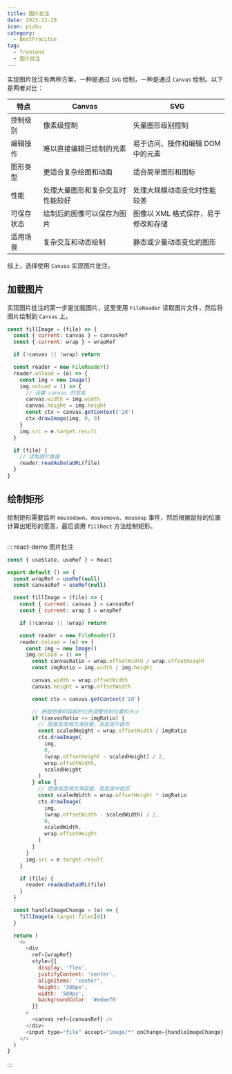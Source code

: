 ```yaml
---
title: 图片批注
date: 2023-12-28
icon: pizhu
category:
  - BestPracitce
tag:
  - frontend
  - 图片批注
---
```


实现图片批注有两种方案，一种是通过 `SVG` 绘制，一种是通过 `Canvas` 绘制。以下是两者对比：

| 特点       | Canvas                           | SVG                                 |
| ---------- | -------------------------------- | ----------------------------------- |
| 控制级别   | 像素级控制                       | 矢量图形级别控制                    |
| 编辑操作   | 难以直接编辑已绘制的元素         | 易于访问、操作和编辑 DOM 中的元素   |
| 图形类型   | 更适合复杂绘图和动画             | 适合简单图形和图标                  |
| 性能       | 处理大量图形和复杂交互时性能较好 | 处理大规模动态变化时性能较差        |
| 可保存状态 | 绘制后的图像可以保存为图片       | 图像以 XML 格式保存，易于修改和存储 |
| 适用场景   | 复杂交互和动态绘制               | 静态或少量动态变化的图形            |

综上，选择使用 `Canvas` 实现图片批注。

## 加载图片

实现图片批注的第一步是加载图片，这里使用 `FileReader` 读取图片文件，然后将图片绘制到 `Canvas` 上。

```jsx
const fillImage = (file) => {
  const { current: canvas } = canvasRef
  const { current: wrap } = wrapRef

  if (!canvas || !wrap) return

  const reader = new FileReader()
  reader.onload = (e) => {
    const img = new Image()
    img.onload = () => {
      // 设置 canvas 的宽高
      canvas.width = img.width
      canvas.height = img.height
      const ctx = canvas.getContext('2d')
      ctx.drawImage(img, 0, 0)
    }
    img.src = e.target.result
  }

  if (file) {
    // 读取图片数据
    reader.readAsDataURL(file)
  }
}
```

## 绘制矩形

绘制矩形需要监听 `mousedown`、`mousemove`、`mouseup` 事件，然后根据鼠标的位置计算出矩形的宽高，最后调用 `fillRect` 方法绘制矩形。

```jsx

```

::: react-demo 图片批注

```js
const { useState, useRef } = React

export default () => {
  const wrapRef = useRef(null)
  const canvasRef = useRef(null)

  const fillImage = (file) => {
    const { current: canvas } = canvasRef
    const { current: wrap } = wrapRef

    if (!canvas || !wrap) return

    const reader = new FileReader()
    reader.onload = (e) => {
      const img = new Image()
      img.onload = () => {
        const canvasRatio = wrap.offsetWidth / wrap.offsetHeight
        const imgRatio = img.width / img.height

        canvas.width = wrap.offsetWidth
        canvas.height = wrap.offsetWidth

        const ctx = canvas.getContext('2d')

        // 根据图像和容器的比例调整绘制位置和大小
        if (canvasRatio >= imgRatio) {
          // 图像宽度填充满容器，高度居中裁剪
          const scaledHeight = wrap.offsetWidth / imgRatio
          ctx.drawImage(
            img,
            0,
            (wrap.offsetHeight - scaledHeight) / 2,
            wrap.offsetWidth,
            scaledHeight
          )
        } else {
          // 图像高度填充满容器，宽度居中裁剪
          const scaledWidth = wrap.offsetHeight * imgRatio
          ctx.drawImage(
            img,
            (wrap.offsetWidth - scaledWidth) / 2,
            0,
            scaledWidth,
            wrap.offsetHeight
          )
        }
      }
      img.src = e.target.result
    }

    if (file) {
      reader.readAsDataURL(file)
    }
  }

  const handleImageChange = (e) => {
    fillImage(e.target.files[0])
  }

  return (
    <>
      <div
        ref={wrapRef}
        style={{
          display: 'flex',
          justifyContent: 'center',
          alignItems: 'center',
          height: '300px',
          width: '500px',
          backgroundColor: '#edeef0'
        }}
      >
        <canvas ref={canvasRef} />
      </div>
      <input type="file" accept="image/*" onChange={handleImageChange} />
    </>
  )
}
```

:::
